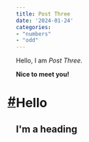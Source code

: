 ```yaml
---
title: Post Three
date: '2024-01-24'
categories:
- "numbers"
- "odd"
---
```


Hello, I am _Post Three._

**Nice to meet you!**

<h1 class="icon-link">Hello</h1>
<h2>I'm a heading</h2>

<style>
    .icon-link {
        position: relative;
    }

    .icon-link::before {
        content: '#';
        position: absolute;
        left: -1ch;
        top: 0;
        line-height: 1;
        opacity: 0;
        text-decoration: underline;
    }

    h1:hover, .icon-link::before {
        opacity: 1;
    }
</style>